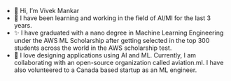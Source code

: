 - 👋 Hi, I’m Vivek Mankar 
- 👀 I have been learning and working in the field of AI/Ml for the last 3 years.
- ✨  I have graduated with a nano degree in Machine Learning Engineering under the AWS ML Scholarship after getting selected in the top 300 students across the world in the AWS scholarship test.
- 🌱 I love designing applications using AI and ML. Currently, I am collaborating with an open-source organization called aviation.ml. I have also volunteered to a Canada based startup as an ML engineer. 

<!---
- I love designing applications using AI and ML. I have worked on End-toEnd ML projects that uses technologies like Time series forecasting, Regression, Classification, Computer Vision and Natural Language Processing, I have worked on the backend developement of an eCommerce website spareware.com check out the projects section.
- 🌱 Skills: 


      - Software Development, DBMS, OS, Data Structures and Algorithms, Deep Learning, Machine learning, and Data Science
      - AWS : AWS sagemaker, AWS lambda, S3 bucket, and API Gateway
      - Languages: C, C++ Python, Java, SQL, and JS
      - Frameworks: Django and Flask
      - Project Management: ClickUp and Jira
      - Data Analysis : PowerBI, Tableau
      
---> 
<!---
Vivek1258/Vivek1258 is a ✨ special ✨ repository because its `README.md` (this file) appears on your GitHub profile.
You can click the Preview link to take a look at your changes.
--->
